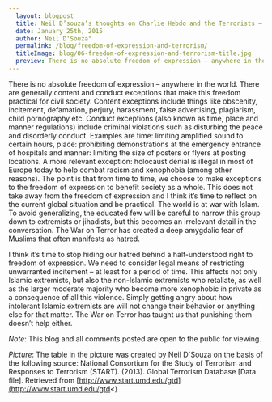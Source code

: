 ```yaml
---
  layout: blogpost
  title: Neil D’souza’s thoughts on Charlie Hebdo and the Terrorists – This is not about Freedom of Expression
  date: January 25th, 2015
  author: Neil D'Souza"
  permalink: /blog/freedom-of-expression-and-terrorism/
  titleImage: blog/06-freedom-of-expression-and-terrorism-title.jpg
  preview: There is no absolute freedom of expression – anywhere in the world. There are generally content and conduct exceptions that make this freedom practical for civil society.
---
```



There is no absolute freedom of expression – anywhere in the world. There are generally content and conduct exceptions that make this freedom practical for civil society. Content exceptions include things like obscenity, incitement, defamation, perjury, harassment, false advertising, plagiarism, child pornography etc. Conduct exceptions (also known as time, place and manner regulations) include criminal violations such as disturbing the peace and disorderly conduct. Examples are time: limiting amplified sound to certain hours, place: prohibiting demonstrations at the emergency entrance of hospitals and manner: limiting the size of posters or flyers at posting locations. A more relevant exception: holocaust denial is illegal in most of Europe today to help combat racism and xenophobia (among other reasons). The point is that from time to time, we choose to make exceptions to the freedom of expression to benefit society as a whole. This does not take away from the freedom of expression and I think it’s time to reflect on the current global situation and be practical. The world is at war with Islam. To avoid generalizing, the educated few will be careful to narrow this group down to extremists or jihadists, but this becomes an irrelevant detail in the conversation. The War on Terror has created a deep amygdalic fear of Muslims that often manifests as hatred.

I think it’s time to stop hiding our hatred behind a half-understood right to freedom of expression. We need to consider legal means of restricting unwarranted incitement – at least for a period of time. This affects not only Islamic extremists, but also the non-Islamic extremists who retaliate, as well as the larger moderate majority who become more xenophobic in private as a consequence of all this violence. Simply getting angry about how intolerant Islamic extremists are will not change their behavior or anything else for that matter. The War on Terror has taught us that punishing them doesn’t help either.

*Note*: This blog and all comments posted are open to the public for viewing.

*Picture*: The table in the picture was created by Neil D`Souza on the basis of the following source: National Consortium for the Study of Terrorism and Responses to Terrorism (START). (2013). Global Terrorism Database [Data file]. Retrieved from [http://www.start.umd.edu/gtd](http://www.start.umd.edu/gtd<)